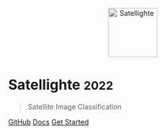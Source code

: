 <!-- _coverpage.md -->

<p align="center">
    <img width="100px" src="https://raw.githubusercontent.com/canturan10/satellighte/master/src/satellighte.png" align="center" alt="Satellighte" />

# Satellighte <small>2022</small>

> Satellite Image Classification

[GitHub](https://github.com/canturan10/satellighte/)
[Docs](https://satellighte.readthedocs.io/)
[Get Started](#about-the-satellighte)

